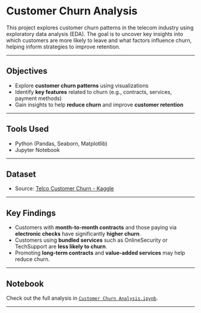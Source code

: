 # Customer Churn Analysis

This project explores customer churn patterns in the telecom industry using exploratory data analysis (EDA). The goal is to uncover key insights into which customers are more likely to leave and what factors influence churn, helping inform strategies to improve retention.

---

## Objectives

- Explore **customer churn patterns** using visualizations  
- Identify **key features** related to churn (e.g., contracts, services, payment methods)  
- Gain insights to help **reduce churn** and improve **customer retention**

---

## Tools Used

- Python (Pandas, Seaborn, Matplotlib)
- Jupyter Notebook

---

## Dataset

- Source: [Telco Customer Churn - Kaggle](https://www.kaggle.com/datasets/blastchar/telco-customer-churn)

---

## Key Findings

- Customers with **month-to-month contracts** and those paying via **electronic checks** have significantly **higher churn**.
- Customers using **bundled services** such as OnlineSecurity or TechSupport are **less likely to churn**.
- Promoting **long-term contracts** and **value-added services** may help reduce churn.

---

## Notebook

Check out the full analysis in [`Customer Churn Analysis.ipynb`](Customer%20Churn%20EDA.ipynb).

---
